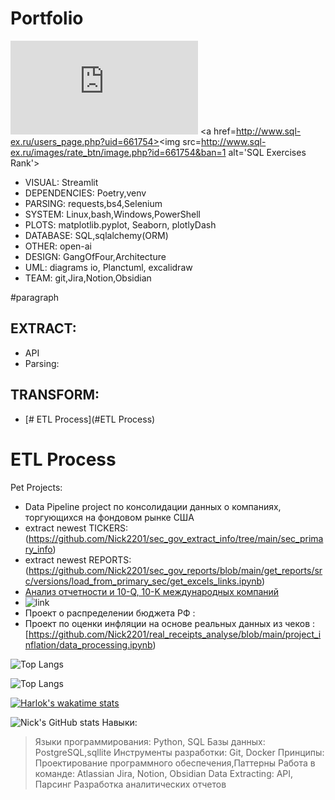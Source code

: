 # Portfolio
![](http://www.sql-ex.ru/images/rate_btn/image.php?id=661754&ban=7)
<a href=http://www.sql-ex.ru/users_page.php?uid=661754><img src=http://www.sql-ex.ru/images/rate_btn/image.php?id=661754&ban=1 alt='SQL Exercises Rank'></a>
- VISUAL:       Streamlit
- DEPENDENCIES: Poetry,venv
- PARSING:      requests,bs4,Selenium
- SYSTEM:       Linux,bash,Windows,PowerShell
- PLOTS:        matplotlib.pyplot, Seaborn, plotlyDash
- DATABASE:     SQL,sqlalchemy(ORM)
- OTHER:        open-ai
- DESIGN:       GangOfFour,Architecture
- UML:          diagrams io, Planctuml, excalidraw
- TEAM:         git,Jira,Notion,Obsidian

#paragraph
## EXTRACT:
- API
- Parsing: 
## TRANSFORM:
- [# ETL Process](#ETL Process)

# ETL Process
Pet Projects:
- Data Pipeline project по консолидации данных о компаниях, торгующихся на фондовом рынке США
- extract newest TICKERS:
(https://github.com/Nick2201/sec_gov_extract_info/tree/main/sec_primary_info)
- extract newest REPORTS:
(https://github.com/Nick2201/sec_gov_reports/blob/main/get_reports/src/versions/load_from_primary_sec/get_excels_links.ipynb)
- [Анализ отчетности и 10-Q, 10-K международных компаний](https://github.com/users/Nick2201/projects/1)
- 
  ![link](https://github.com/Nick2201/sec_gov_reports/blob/main/get_reports/src/versions/load_from_primary_sec/Find_Company_Reports.ipynb)
- Проект о распределении бюджета РФ :
- Проект по оценки инфляции на основе реальных данных из чеков :[https://github.com/Nick2201/real_receipts_analyse/blob/main/project_inflation/data_processing.ipynb)

![Top Langs](https://github-readme-stats.vercel.app/api/top-langs/?username=nick2201&hide_progress=true)

![Top Langs](https://github-readme-stats.vercel.app/api/top-langs/?username=nick2201\&hide_progress=true)

[![Harlok's wakatime stats](https://github-readme-stats.vercel.app/api/wakatime?username=nick2201)](https://github.com/nick2201/github-readme-stats)


![Nick's GitHub stats](https://github-readme-stats.vercel.app/api?username=nick2201\&rank_icon=github)
Навыки:
> Языки программирования: Python, SQL
> Базы данных: PostgreSQL,sqllite
> Инструменты разработки: Git, Docker
> Принципы: Проектирование программного обеспечения,Паттерны
> Работа в команде: Atlassian Jira, Notion, Obsidian
> Data Extracting: API, Парсинг
> Разработка аналитических отчетов
